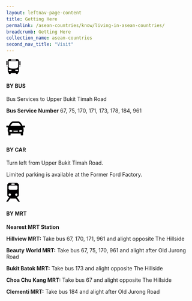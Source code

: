 ```yaml
---
layout: leftnav-page-content
title: Getting Here
permalink: /asean-countries/know/living-in-asean-countries/
breadcrumb: Getting Here
collection_name: asean-countries
second_nav_title: "Visit"
---
```


![By Bus](/images/formerford/bus.png)

#### BY BUS

Bus Services to Upper Bukit Timah Road

**Bus Service Number**
67, 75, 170, 171, 173, 178, 184, 961





![By Car](/images/formerford/car.png)

#### BY CAR

Turn left from Upper Bukit Timah Road.

Limited parking is available at the Former Ford Factory.





![By Train](/images/formerford/train.png)

#### BY MRT

**Nearest MRT Station**

**Hillview MRT:**
Take bus 67, 170, 171, 961 and alight opposite The Hillside

**Beauty World MRT:**
Take bus 67, 75, 170, 961 and alight after Old Jurong Road

**Bukit Batok MRT:**
Take bus 173 and alight opposite The Hillside

**Choa Chu Kang MRT:**
Take bus 67 and alight opposite The Hillside

**Clementi MRT:**
Take bus 184 and alight after Old Jurong Road